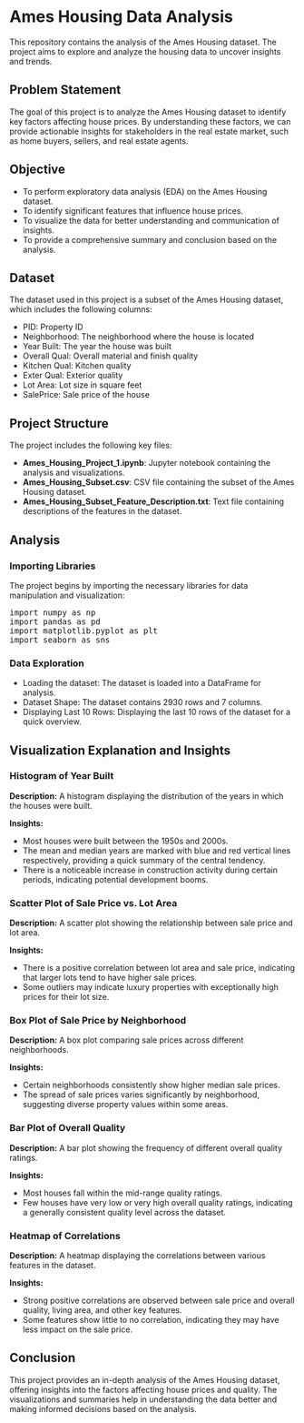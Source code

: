 <body>
    <div class="container">
        <h1>Ames Housing Data Analysis</h1>
        <p>This repository contains the analysis of the Ames Housing dataset. The project aims to explore and analyze the housing data to uncover insights and trends.</p>
        <h2>Problem Statement</h2>
        <p>The goal of this project is to analyze the Ames Housing dataset to identify key factors affecting house prices. By understanding these factors, we can provide actionable insights for stakeholders in the real estate market, such as home buyers, sellers, and real estate agents.</p>
        <h2>Objective</h2>
        <ul>
            <li>To perform exploratory data analysis (EDA) on the Ames Housing dataset.</li>
            <li>To identify significant features that influence house prices.</li>
            <li>To visualize the data for better understanding and communication of insights.</li>
            <li>To provide a comprehensive summary and conclusion based on the analysis.</li>
        </ul>
        <h2>Dataset</h2>
        <p>The dataset used in this project is a subset of the Ames Housing dataset, which includes the following columns:</p>
        <ul>
            <li>PID: Property ID</li>
            <li>Neighborhood: The neighborhood where the house is located</li>
            <li>Year Built: The year the house was built</li>
            <li>Overall Qual: Overall material and finish quality</li>
            <li>Kitchen Qual: Kitchen quality</li>
            <li>Exter Qual: Exterior quality</li>
            <li>Lot Area: Lot size in square feet</li>
            <li>SalePrice: Sale price of the house</li>
        </ul>
        <h2>Project Structure</h2>
        <p>The project includes the following key files:</p>
        <ul>
            <li><strong>Ames_Housing_Project_1.ipynb</strong>: Jupyter notebook containing the analysis and visualizations.</li>
            <li><strong>Ames_Housing_Subset.csv</strong>: CSV file containing the subset of the Ames Housing dataset.</li>
            <li><strong>Ames_Housing_Subset_Feature_Description.txt</strong>: Text file containing descriptions of the features in the dataset.</li>
        </ul>
        <h2>Analysis</h2>
        <h3>Importing Libraries</h3>
        <p>The project begins by importing the necessary libraries for data manipulation and visualization:</p>
        <pre>import numpy as np
import pandas as pd
import matplotlib.pyplot as plt
import seaborn as sns</pre>
        <h3>Data Exploration</h3>
        <ul>
            <li>Loading the dataset: The dataset is loaded into a DataFrame for analysis.</li>
            <li>Dataset Shape: The dataset contains 2930 rows and 7 columns.</li>
            <li>Displaying Last 10 Rows: Displaying the last 10 rows of the dataset for a quick overview.</li>
        </ul>
        <h2>Visualization Explanation and Insights</h2>
        <h3>Histogram of Year Built</h3>
        <p><strong>Description:</strong> A histogram displaying the distribution of the years in which the houses were built.</p>
        <p><strong>Insights:</strong></p>
        <ul>
            <li>Most houses were built between the 1950s and 2000s.</li>
            <li>The mean and median years are marked with blue and red vertical lines respectively, providing a quick summary of the central tendency.</li>
            <li>There is a noticeable increase in construction activity during certain periods, indicating potential development booms.</li>
        </ul>
        <h3>Scatter Plot of Sale Price vs. Lot Area</h3>
        <p><strong>Description:</strong> A scatter plot showing the relationship between sale price and lot area.</p>
        <p><strong>Insights:</strong></p>
        <ul>
            <li>There is a positive correlation between lot area and sale price, indicating that larger lots tend to have higher sale prices.</li>
            <li>Some outliers may indicate luxury properties with exceptionally high prices for their lot size.</li>
        </ul>
        <h3>Box Plot of Sale Price by Neighborhood</h3>
        <p><strong>Description:</strong> A box plot comparing sale prices across different neighborhoods.</p>
        <p><strong>Insights:</strong></p>
        <ul>
            <li>Certain neighborhoods consistently show higher median sale prices.</li>
            <li>The spread of sale prices varies significantly by neighborhood, suggesting diverse property values within some areas.</li>
        </ul>
        <h3>Bar Plot of Overall Quality</h3>
        <p><strong>Description:</strong> A bar plot showing the frequency of different overall quality ratings.</p>
        <p><strong>Insights:</strong></p>
        <ul>
            <li>Most houses fall within the mid-range quality ratings.</li>
            <li>Few houses have very low or very high overall quality ratings, indicating a generally consistent quality level across the dataset.</li>
        </ul>
        <h3>Heatmap of Correlations</h3>
        <p><strong>Description:</strong> A heatmap displaying the correlations between various features in the dataset.</p>
        <p><strong>Insights:</strong></p>
        <ul>
            <li>Strong positive correlations are observed between sale price and overall quality, living area, and other key features.</li>
            <li>Some features show little to no correlation, indicating they may have less impact on the sale price.</li>
        </ul>
        <h2>Conclusion</h2>
        <p>This project provides an in-depth analysis of the Ames Housing dataset, offering insights into the factors affecting house prices and quality. The visualizations and summaries help in understanding the data better and making informed decisions based on the analysis.</p>
    </div>
</body>




